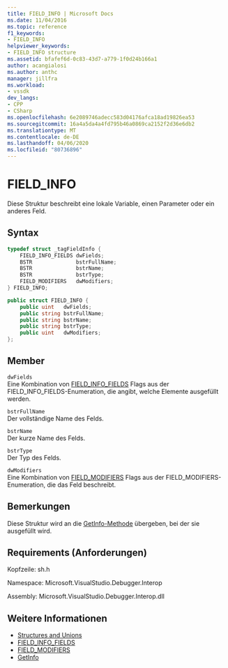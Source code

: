 ```yaml
---
title: FIELD_INFO | Microsoft Docs
ms.date: 11/04/2016
ms.topic: reference
f1_keywords:
- FIELD_INFO
helpviewer_keywords:
- FIELD_INFO structure
ms.assetid: bfafef6d-0c83-43d7-a779-1f0d24b166a1
author: acangialosi
ms.author: anthc
manager: jillfra
ms.workload:
- vssdk
dev_langs:
- CPP
- CSharp
ms.openlocfilehash: 6e2089746adecc583d04176afca18ad19826ea53
ms.sourcegitcommit: 16a4a5da4a4fd795b46a0869ca2152f2d36e6db2
ms.translationtype: MT
ms.contentlocale: de-DE
ms.lasthandoff: 04/06/2020
ms.locfileid: "80736896"
---
```

# <a name="field_info"></a>FIELD_INFO
Diese Struktur beschreibt eine lokale Variable, einen Parameter oder ein anderes Feld.

## <a name="syntax"></a>Syntax

```cpp
typedef struct _tagFieldInfo {
    FIELD_INFO_FIELDS dwFields;
    BSTR              bstrFullName;
    BSTR              bstrName;
    BSTR              bstrType;
    FIELD_MODIFIERS   dwModifiers;
} FIELD_INFO;
```

```csharp
public struct FIELD_INFO {
    public uint   dwFields;
    public string bstrFullName;
    public string bstrName;
    public string bstrType;
    public uint   dwModifiers;
};
```

## <a name="members"></a>Member
`dwFields`\
Eine Kombination von [FIELD_INFO_FIELDS](../../../extensibility/debugger/reference/field-info-fields.md) Flags aus der FIELD_INFO_FIELDS-Enumeration, die angibt, welche Elemente ausgefüllt werden.

`bstrFullName`\
Der vollständige Name des Felds.

`bstrName`\
Der kurze Name des Felds.

`bstrType`\
Der Typ des Felds.

`dwModifiers`\
Eine Kombination von [FIELD_MODIFIERS](../../../extensibility/debugger/reference/field-modifiers.md) Flags aus der FIELD_MODIFIERS-Enumeration, die das Feld beschreibt.

## <a name="remarks"></a>Bemerkungen
Diese Struktur wird an die [GetInfo-Methode](../../../extensibility/debugger/reference/idebugfield-getinfo.md) übergeben, bei der sie ausgefüllt wird.

## <a name="requirements"></a>Requirements (Anforderungen)
Kopfzeile: sh.h

Namespace: Microsoft.VisualStudio.Debugger.Interop

Assembly: Microsoft.VisualStudio.Debugger.Interop.dll

## <a name="see-also"></a>Weitere Informationen
- [Structures and Unions](../../../extensibility/debugger/reference/structures-and-unions.md)
- [FIELD_INFO_FIELDS](../../../extensibility/debugger/reference/field-info-fields.md)
- [FIELD_MODIFIERS](../../../extensibility/debugger/reference/field-modifiers.md)
- [GetInfo](../../../extensibility/debugger/reference/idebugfield-getinfo.md)
